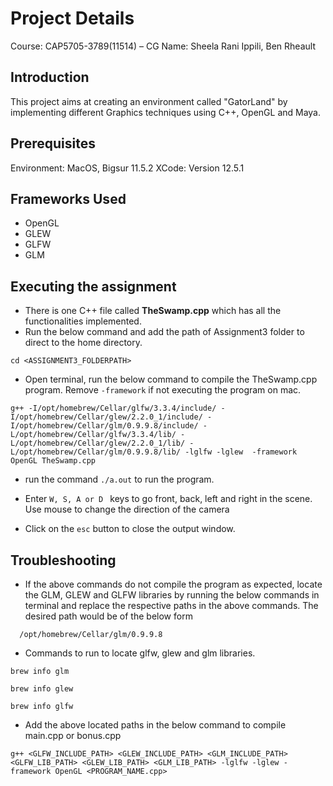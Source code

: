 #  Project Details
Course: CAP5705-3789(11514) – CG
Name: Sheela Rani Ippili, Ben Rheault

## Introduction

This project aims at creating an environment called "GatorLand" by implementing different Graphics techniques using C++, OpenGL and Maya.

## Prerequisites
Environment: MacOS, Bigsur 11.5.2 
XCode: Version 12.5.1

## Frameworks Used
- OpenGL
- GLEW
- GLFW
- GLM

## Executing the assignment
- There is one C++ file called **TheSwamp.cpp** which has all the functionalities implemented.
- Run the below command and add the path of Assignment3 folder to direct to the home directory.
```
cd <ASSIGNMENT3_FOLDERPATH> 
```
- Open terminal, run the below command to compile the TheSwamp.cpp program. Remove ```-framework``` if not executing the program on mac.
```
g++ -I/opt/homebrew/Cellar/glfw/3.3.4/include/ -I/opt/homebrew/Cellar/glew/2.2.0_1/include/ -I/opt/homebrew/Cellar/glm/0.9.9.8/include/ -L/opt/homebrew/Cellar/glfw/3.3.4/lib/ -L/opt/homebrew/Cellar/glew/2.2.0_1/lib/ -L/opt/homebrew/Cellar/glm/0.9.9.8/lib/ -lglfw -lglew  -framework OpenGL TheSwamp.cpp
```
- run the command ```./a.out``` to run the program.

- Enter ```W, S, A or D ``` keys to go front, back, left and right in the scene. Use mouse to change the direction of the camera

- Click on the ```esc``` button to close the output window.

## Troubleshooting

- If the above commands do not compile the program as expected, locate the GLM, GLEW and GLFW libraries by running the below commands in terminal and replace the respective paths in the above commands. The desired path would be of the below form
```
  /opt/homebrew/Cellar/glm/0.9.9.8
```

- Commands to run to locate glfw, glew and glm libraries.
```
brew info glm
```
```
brew info glew
```
```
brew info glfw
```
- Add the above located paths in the below command to compile main.cpp or bonus.cpp
```
g++ <GLFW_INCLUDE_PATH> <GLEW_INCLUDE_PATH> <GLM_INCLUDE_PATH> <GLFW_LIB_PATH> <GLEW_LIB_PATH> <GLM_LIB_PATH> -lglfw -lglew -framework OpenGL <PROGRAM_NAME.cpp>
```

